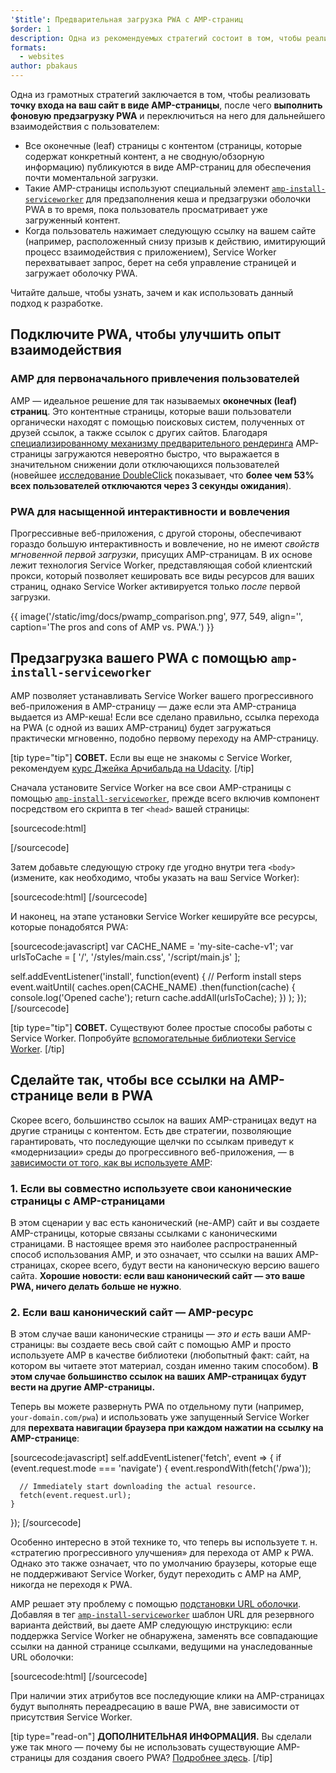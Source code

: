 ```yaml
---
'$title': Предварительная загрузка PWA с AMP-страниц
$order: 1
description: Одна из рекомендуемых стратегий состоит в том, чтобы реализовать точку входа на ваш сайт в виде AMP-страницы, после чего выполнить фоновую предзагрузку PWA и переключиться на...
formats:
  - websites
author: pbakaus
---
```


Одна из грамотных стратегий заключается в том, чтобы реализовать **точку входа на ваш сайт в виде AMP-страницы**, после чего **выполнить фоновую предзагрузку PWA** и переключиться на него для дальнейшего взаимодействия с пользователем:

- Все оконечные (leaf) страницы с контентом (страницы, которые содержат конкретный контент, а не сводную/обзорную информацию) публикуются в виде AMP-страниц для обеспечения почти моментальной загрузки.
- Такие AMP-страницы используют специальный элемент [`amp-install-serviceworker`](../../../documentation/components/reference/amp-install-serviceworker.md) для предзаполнения кеша и предзагрузки оболочки PWA в то время, пока пользователь просматривает уже загруженный контент.
- Когда пользователь нажимает следующую ссылку на вашем сайте (например, расположенный снизу призыв к действию, имитирующий процесс взаимодействия с приложением), Service Worker перехватывает запрос, берет на себя управление страницей и загружает оболочку PWA.

Читайте дальше, чтобы узнать, зачем и как использовать данный подход к разработке.

## Подключите PWA, чтобы улучшить опыт взаимодействия

### AMP для первоначального привлечения пользователей

AMP — идеальное решение для так называемых **оконечных (leaf) страниц**. Это контентные страницы, которые ваши пользователи органически находят с помощью поисковых систем, полученных от друзей ссылок, а также ссылок с других сайтов. Благодаря [специализированному механизму предварительного рендеринга](../../../about/how-amp-works.html) AMP-страницы загружаются невероятно быстро, что выражается в значительном снижении доли отключающихся пользователей (новейшее [исследование DoubleClick](https://www.doubleclickbygoogle.com/articles/mobile-speed-matters/) показывает, что **более чем 53% всех пользователей отключаются через 3 секунды ожидания**).

### PWA для насыщенной интерактивности и вовлечения

Прогрессивные веб-приложения, с другой стороны, обеспечивают гораздо большую интерактивность и вовлечение, но не имеют _свойств мгновенной первой загрузки_, присущих AMP-страницам. В их основе лежит технология Service Worker, представляющая собой клиентский прокси, который позволяет кешировать все виды ресурсов для ваших страниц, однако Service Worker активируется только _после_ первой загрузки.

{{ image('/static/img/docs/pwamp_comparison.png', 977, 549, align='', caption='The pros and cons of AMP vs. PWA.') }}

## Предзагрузка вашего PWA с помощью `amp-install-serviceworker`

AMP позволяет устанавливать Service Worker вашего прогрессивного веб-приложения в AMP-страницу — даже если эта AMP-страница выдается из AMP-кеша! Если все сделано правильно, ссылка перехода на PWA (с одной из ваших AMP-страниц) будет загружаться практически мгновенно, подобно первому переходу на AMP-страницу.

[tip type="tip"] **СОВЕТ.** Если вы еще не знакомы с Service Worker, рекомендуем [курс Джейка Арчибальда на Udacity](https://www.udacity.com/course/offline-web-applications--ud899). [/tip]

Сначала установите Service Worker на все свои AMP-страницы с помощью [`amp-install-serviceworker`](../../../documentation/components/reference/amp-install-serviceworker.md), прежде всего включив компонент посредством его скрипта в тег `<head>` вашей страницы:

[sourcecode:html]

<script async custom-element="amp-install-serviceworker"
  src="https://ampjs.org/v0/amp-install-serviceworker-0.1.js"></script>

[/sourcecode]

Затем добавьте следующую строку где угодно внутри тега `<body>` (измените, как необходимо, чтобы указать на ваш Service Worker):

[sourcecode:html]
<amp-install-serviceworker
      src="https://www.your-domain.com/serviceworker.js"
      layout="nodisplay">
</amp-install-serviceworker>
[/sourcecode]

И наконец, на этапе установки Service Worker кешируйте все ресурсы, которые понадобятся PWA:

[sourcecode:javascript]
var CACHE_NAME = 'my-site-cache-v1';
var urlsToCache = [
'/',
'/styles/main.css',
'/script/main.js'
];

self.addEventListener('install', function(event) {
// Perform install steps
event.waitUntil(
caches.open(CACHE_NAME)
.then(function(cache) {
console.log('Opened cache');
return cache.addAll(urlsToCache);
})
);
});
[/sourcecode]

[tip type="tip"] **СОВЕТ.** Существуют более простые способы работы с Service Worker. Попробуйте [вспомогательные библиотеки Service Worker](https://github.com/GoogleChrome/sw-helpers). [/tip]

## Сделайте так, чтобы все ссылки на AMP-странице вели в PWA

Скорее всего, большинство ссылок на ваших AMP-страницах ведут на другие страницы с контентом. Есть две стратегии, позволяющие гарантировать, что последующие щелчки по ссылкам приведут к «модернизации» среды до прогрессивного веб-приложения, — в [зависимости от того, как вы используете AMP](../../../documentation/guides-and-tutorials/optimize-measure/discovery.md):

### 1. Если вы совместно используете свои канонические страницы с AMP-страницами

В этом сценарии у вас есть канонический (не-AMP) сайт и вы создаете AMP-страницы, которые связаны ссылками с каноническими страницами. В настоящее время это наиболее распространенный способ использования AMP, и это означает, что ссылки на ваших AMP-страницах, скорее всего, будут вести на каноническую версию вашего сайта. **Хорошие новости: если ваш канонический сайт — это ваше PWA, ничего делать больше не нужно**.

### 2. Если ваш канонический сайт — AMP-ресурс

В этом случае ваши канонические страницы — _это и есть_ ваши AMP-страницы: вы создаете весь свой сайт с помощью AMP и просто используете AMP в качестве библиотеки (любопытный факт: сайт, на котором вы читаете этот материал, создан именно таким способом). **В этом случае большинство ссылок на ваших AMP-страницах будут вести на другие AMP-страницы.**

Теперь вы можете развернуть PWA по отдельному пути (например, `your-domain.com/pwa`) и использовать уже запущенный Service Worker для **перехвата навигации браузера при каждом нажатии на ссылку на AMP-странице**:

[sourcecode:javascript]
self.addEventListener('fetch', event => {
if (event.request.mode === 'navigate') {
event.respondWith(fetch('/pwa'));

      // Immediately start downloading the actual resource.
      fetch(event.request.url);
    }

});
[/sourcecode]

Особенно интересно в этой технике то, что теперь вы используете т. н. «стратегию прогрессивного улучшения» для перехода от AMP к PWA. Однако это также означает, что по умолчанию браузеры, которые еще не поддерживают Service Worker, будут переходить с AMP на AMP, никогда не переходя к PWA.

AMP решает эту проблему с помощью [подстановки URL оболочки](../../../documentation/components/reference/amp-install-serviceworker.md#shell-url-rewrite). Добавляя в тег [`amp-install-serviceworker`](../../../documentation/components/reference/amp-install-serviceworker.md) шаблон URL для резервного варианта действий, вы даете AMP следующую инструкцию: если поддержка Service Worker не обнаружена, заменять все совпадающие ссылки на данной странице ссылками, ведущими на унаследованные URL оболочки:

[sourcecode:html]
<amp-install-serviceworker
      src="https://www.your-domain.com/serviceworker.js"
      layout="nodisplay"
      data-no-service-worker-fallback-url-match=".*"
      data-no-service-worker-fallback-shell-url="https://www.your-domain.com/pwa">
</amp-install-serviceworker>
[/sourcecode]

При наличии этих атрибутов все последующие клики на AMP-страницах будут выполнять переадресацию в ваше PWA, вне зависимости от присутствия Service Worker.

[tip type="read-on"] **ДОПОЛНИТЕЛЬНАЯ ИНФОРМАЦИЯ.** Вы сделали уже так много — почему бы не использовать существующие AMP-страницы для создания своего PWA? [Подробнее здесь](amp-in-pwa.md). [/tip]
